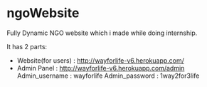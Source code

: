 # ngoWebsite
Fully Dynamic NGO website which i made while doing internship.

It has 2 parts:
- Website(for users) : http://wayforlife-v6.herokuapp.com/
- Admin Panel : http://wayforlife-v6.herokuapp.com/admin
  Admin_username : wayforlife
  Admin_password : 1way2for3life
